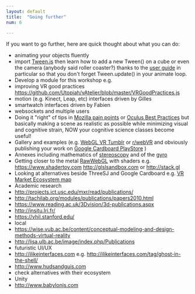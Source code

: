 ```yaml
---
layout: default
title:  "Going further"
num: 6

---
```


If you want to go further, here are quick thought about what you can do: 

* animating your objects fluently
 * import [Tween.js](https://raw.githubusercontent.com/tweenjs/tween.js/master/src/Tween.js) then learn how to add a new Tween() on a cube or even the camera (anybody said roller coaster?) thanks to the [user guide](https://github.com/tweenjs/tween.js/blob/master/docs/user_guide.md) in particular so that you don't forget Tween.update() in your animate loop.
* Develop a module for this workshop e.g.
 * improving VR good practices https://github.com/Utopiah/vAtelier/blob/master/VRGoodPractices.js
 * motion (e.g. Kinect, Leap, etc) interfaces driven by Gilles
 * smartwatch interfaces driven by Fabien
 * websockets and multiple users
* Doing it "right" cf tips in [Mozilla pain points](https://developer.mozilla.org/en-US/docs/Web/API/WebVR_API/WebVR_concepts#Eye_strain) or [Oculus Best Practices](http://static.oculus.com/sdk-downloads/documents/Oculus_Best_Practices_Guide.pdf) but basically making a scene as realistic as possible while minimizing visual and cognitive strain, NOW your cognitive science classes become useful!
* Gallery and examples (e.g. [WebGL VR Tumblr](http://webglvr.tumblr.com) or [r/webVR](https://www.reddit.com/r/webvr) and obviously publishing your work on [Google Cardboard PlayStore](https://play.google.com/store/apps/collection/promotion_3001527_cardboard_apps) )
* Annexes including mathematics of [stereoscopy](http://blog.cunnington.co.za/2010/09/14/mechanics-mathematics-of-stereoscopy/) and of the [gyro](http://www.cleonis.nl/physics/phys256/gyroscope_physics.php)
* Getting closer to the metal [RawWebGL](https://nickdesaulniers.github.io/RawWebGL/) with shaders e.g. https://www.shadertoy.com http://glslsandbox.com or http://stack.gl
* Looking at alternatives beside ThreeSJ and Google Cardboard e.g. [VR Market Ecosystem map](https://medium.com/@mccannatron/virtual-reality-vr-market-ecosystem-map-e6090af2e2af)
* Academic research
 * http://projects.ict.usc.edu/mxr/read/publications/
 * http://tachilab.org/modules/publications/papers2010.html
 * https://www.reading.ac.uk/3Dvision/3d-publications.aspx
 * http://insitu.lri.fr/
 * https://vhil.stanford.edu/
 * local
  * https://wise.vub.ac.be/content/conceptual-modeling-and-design-methods-virtual-reality
  * http://lisa.ulb.ac.be/image/index.php/Publications
 * futuristic UI/UX
  * http://ilikeinterfaces.com e.g. http://ilikeinterfaces.com/tag/ghost-in-the-shell/
  * http://www.hudsandguis.com
* check alternatives with their ecosystem
 * Unity
 * http://www.babylonjs.com
